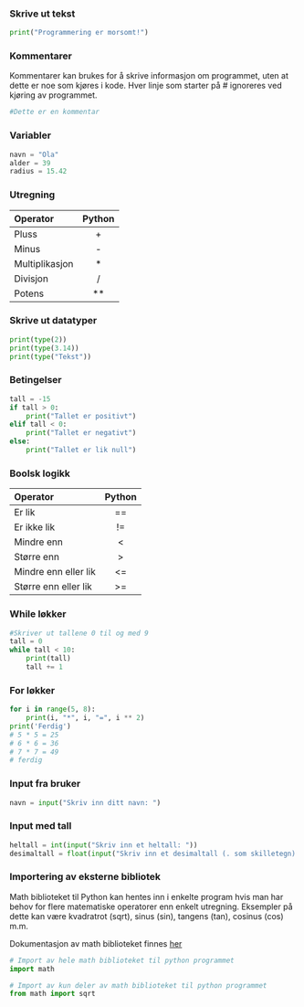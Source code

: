 ### Skrive ut tekst
```python
print("Programmering er morsomt!")
```

### Kommentarer
Kommentarer kan brukes for å skrive informasjon om programmet, uten at dette er noe som kjøres i kode. Hver linje som starter på # ignoreres ved kjøring av programmet.
```python
#Dette er en kommentar
```

### Variabler
```python
navn = "Ola"
alder = 39
radius = 15.42
```

### Utregning
| Operator       | Python        |
| :------------  |:-------------:|
| Pluss          | +      |
| Minus          | -      |
| Multiplikasjon | *      |
| Divisjon       | /      |
| Potens         | **     |

### Skrive ut datatyper
```python
print(type(2))
print(type(3.14))
print(type("Tekst"))
```

### Betingelser
```python
tall = -15
if tall > 0:
    print("Tallet er positivt")
elif tall < 0:
    print("Tallet er negativt")
else:
    print("Tallet er lik null")
```

### Boolsk logikk
| Operator       | Python        |
| :------------  |:-------------:|
| Er lik          | ==      |
| Er ikke lik          | !=      |
| Mindre enn | <      |
| Større enn       | >      |
| Mindre enn eller lik         | <=    |
| Større enn eller lik | >= |

### While løkker
```python
#Skriver ut tallene 0 til og med 9
tall = 0
while tall < 10:
    print(tall)
    tall += 1
```

### For løkker
```python
for i in range(5, 8):
    print(i, "*", i, "=", i ** 2)
print('Ferdig')
# 5 * 5 = 25
# 6 * 6 = 36
# 7 * 7 = 49
# ferdig
```

### Input fra bruker
```python
navn = input("Skriv inn ditt navn: ")
```

### Input med tall
```python
heltall = int(input("Skriv inn et heltall: "))
desimaltall = float(input("Skriv inn et desimaltall (. som skilletegn): "))
```

### Importering av eksterne bibliotek
Math biblioteket til Python kan hentes inn i enkelte program hvis man har behov for flere matematiske operatorer enn enkelt utregning. Eksempler på dette kan være kvadratrot (sqrt), sinus (sin), tangens (tan), cosinus (cos) m.m.

Dokumentasjon av math biblioteket finnes [her](https://docs.python.org/3/library/math.html "math - Mathematical functions")
```python
# Import av hele math biblioteket til python programmet
import math

# Import av kun deler av math biblioteket til python programmet
from math import sqrt
```
